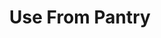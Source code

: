---
type: event
id: event.use_from_pantry
feature_id: feature.meal_plan_calendar
title: Use From Pantry
description: |
  Triggered when the user selects "Use from Pantry" from the FAB menu. Allows the user to add foods from their pantry to a meal slot in the calendar.

preconditions:
  screens:
    - screen.meal_planning_tab: state.fab_menu_open
  components:
    - component.fab_plan_my_week: state.menu_open

trigger:
  trigger_type: user_action
  component: component.fab_plan_my_week
  screen: screen.meal_planning_tab

api_request:
  endpoint: api.pantry.GET
  method: GET
  url: /api/pantry

db_interactions:
  relational:
    - table.pantry_items:
        actions:
          - "Fetch user's pantry items"
  graph: []

state_changes:
  components:
    - component.searchable_drop_down:
        state: state.visible
        description: "Dropdown for selecting pantry item is shown."
  screens:
    - screen.meal_planning_tab:
        state: state.adding_from_pantry
        description: "Screen overlays pantry item picker."

navigation:
  - screen.meal_planning_tab

next_possible_events:
  - event.add_from_pantry

responses:
  - User can select a pantry item to add to the plan.
--- 